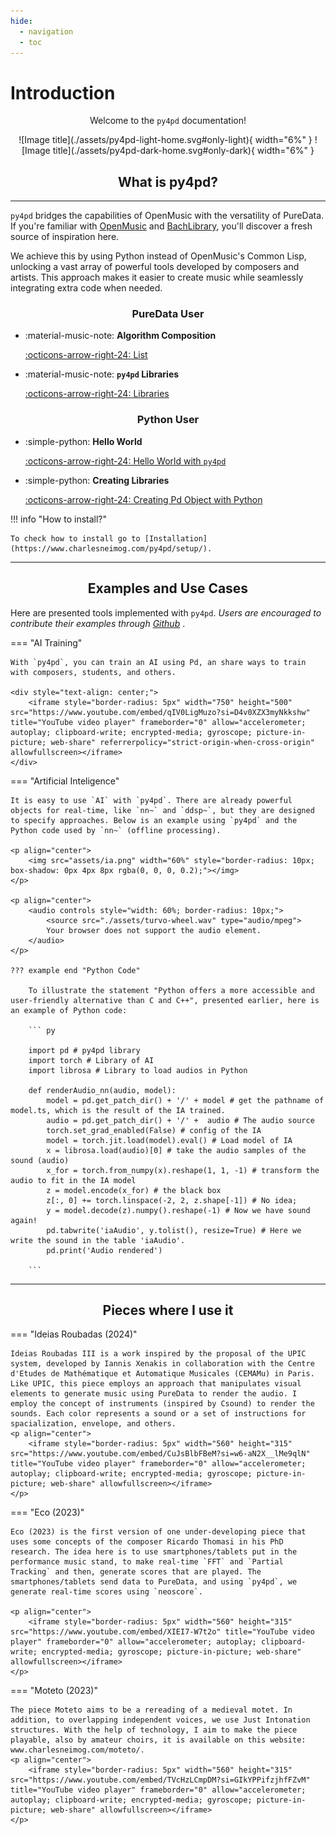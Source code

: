 ```yaml
---
hide:
  - navigation
  - toc
---
```


# Introduction

<p align="center"> Welcome to the <code>py4pd</code> documentation! </p>

<p align="center" markdown>
  ![Image title](./assets/py4pd-light-home.svg#only-light){ width="6%" }
  ![Image title](./assets/py4pd-dark-home.svg#only-dark){ width="6%" }
</p>

## <h2 align="center"> **What is py4pd?** </h2>

---

<p><code>py4pd</code> bridges the capabilities of OpenMusic with the versatility of PureData. If you're familiar with <a href="https://openmusic-project.github.io/openmusic/">OpenMusic</a> and <a href="https://www.bachproject.net/">BachLibrary</a>, you'll discover a fresh source of inspiration here.</p>

<p >We achieve this by using Python instead of OpenMusic's Common Lisp, unlocking a vast array of powerful tools developed by composers and artists. This approach makes it easier to create music while seamlessly integrating extra code when needed.</p>

### <h3 align="center"> **PureData User** </h3>
<div class="grid cards" markdown>

-   :material-music-note: __Algorithm Composition__ 

    [:octicons-arrow-right-24: List](openmusic.md)

-   :material-music-note: __`py4pd` Libraries__

    [:octicons-arrow-right-24: Libraries](libraries.md)
    

</div>

### <h3 align="center"> **Python User** </h3>
<div class="grid cards" markdown>

-   :simple-python: __Hello World__ 

    [:octicons-arrow-right-24: Hello World with `py4pd`](hello.md)

-   :simple-python: __Creating Libraries__

    [:octicons-arrow-right-24: Creating Pd Object with Python](pdmodule.md)
    
</div>



!!! info "How to install?"

    To check how to install go to [Installation](https://www.charlesneimog.com/py4pd/setup/).

<hr>


## <h2 align="center"> **Examples and Use Cases** </h2>

Here are presented tools implemented with `py4pd`. <i>Users are encouraged to contribute their examples through [Github](https://github.com/charlesneimog/py4pd/discussions/categories/show-and-tell) </i>.

=== "AI Training"

    With `py4pd`, you can train an AI using Pd, an share ways to train with composers, students, and others.

    <div style="text-align: center;">
        <iframe style="border-radius: 5px" width="750" height="500" src="https://www.youtube.com/embed/qIV0LigMuzo?si=D4v0XZX3myNkkshw" title="YouTube video player" frameborder="0" allow="accelerometer; autoplay; clipboard-write; encrypted-media; gyroscope; picture-in-picture; web-share" referrerpolicy="strict-origin-when-cross-origin" allowfullscreen></iframe>
    </div>

=== "Artificial Inteligence"

    It is easy to use `AI` with `py4pd`. There are already powerful objects for real-time, like `nn~` and `ddsp~`, but they are designed to specify approaches. Below is an example using `py4pd` and the Python code used by `nn~` (offline processing).

    <p align="center">
        <img src="assets/ia.png" width="60%" style="border-radius: 10px; box-shadow: 0px 4px 8px rgba(0, 0, 0, 0.2);"></img>
    </p>

    <p align="center">
        <audio controls style="width: 60%; border-radius: 10px;">
            <source src="./assets/turvo-wheel.wav" type="audio/mpeg">
            Your browser does not support the audio element.
        </audio>
    </p>

    ??? example end "Python Code"

        To illustrate the statement "Python offers a more accessible and user-friendly alternative than C and C++", presented earlier, here is an example of Python code:

        ``` py

        import pd # py4pd library
        import torch # Library of AI
        import librosa # Library to load audios in Python

        def renderAudio_nn(audio, model):
            model = pd.get_patch_dir() + '/' + model # get the pathname of model.ts, which is the result of the IA trained.
            audio = pd.get_patch_dir() + '/' +  audio # The audio source
            torch.set_grad_enabled(False) # config of the IA
            model = torch.jit.load(model).eval() # Load model of IA
            x = librosa.load(audio)[0] # take the audio samples of the sound (audio)
            x_for = torch.from_numpy(x).reshape(1, 1, -1) # transform the audio to fit in the IA model
            z = model.encode(x_for) # the black box
            z[:, 0] += torch.linspace(-2, 2, z.shape[-1]) # No idea;
            y = model.decode(z).numpy().reshape(-1) # Now we have sound again!
            pd.tabwrite('iaAudio', y.tolist(), resize=True) # Here we write the sound in the table 'iaAudio'.
            pd.print('Audio rendered')

        ```


---


## <h2 align="center"> **Pieces where I use it** </h2>

=== "Ideias Roubadas (2024)"

    Ideias Roubadas III is a work inspired by the proposal of the UPIC system, developed by Iannis Xenakis in collaboration with the Centre d'Etudes de Mathématique et Automatique Musicales (CEMAMu) in Paris. Like UPIC, this piece employs an approach that manipulates visual elements to generate music using PureData to render the audio. I employ the concept of instruments (inspired by Csound) to render the sounds. Each color represents a sound or a set of instructions for spacialization, envelope, and others.
    <p align="center">
        <iframe style="border-radius: 5px" width="560" height="315" src="https://www.youtube.com/embed/CuJsBlbFBeM?si=w6-aN2X__lMe9qlN" title="YouTube video player" frameborder="0" allow="accelerometer; autoplay; clipboard-write; encrypted-media; gyroscope; picture-in-picture; web-share" allowfullscreen></iframe>
    </p>


=== "Eco (2023)"

    Eco (2023) is the first version of one under-developing piece that uses some concepts of the composer Ricardo Thomasi in his PhD research. The idea here is to use smartphones/tablets put in the performance music stand, to make real-time `FFT` and `Partial Tracking` and then, generate scores that are played. The smartphones/tablets send data to PureData, and using `py4pd`, we generate real-time scores using `neoscore`.

    <p align="center">
        <iframe style="border-radius: 5px" width="560" height="315" src="https://www.youtube.com/embed/XIEI7-W7t2o" title="YouTube video player" frameborder="0" allow="accelerometer; autoplay; clipboard-write; encrypted-media; gyroscope; picture-in-picture; web-share" allowfullscreen></iframe>
    </p>

=== "Moteto (2023)"

    The piece Moteto aims to be a rereading of a medieval motet. In addition, to overlapping independent voices, we use Just Intonation structures. With the help of technology, I aim to make the piece playable, also by amateur choirs, it is available on this website: www.charlesneimog.com/moteto/.
    <p align="center">
        <iframe style="border-radius: 5px" width="560" height="315" src="https://www.youtube.com/embed/TVcHzLCmpDM?si=GIkYPPifzjhfFZvM" title="YouTube video player" frameborder="0" allow="accelerometer; autoplay; clipboard-write; encrypted-media; gyroscope; picture-in-picture; web-share" allowfullscreen></iframe>
    </p>
    
    
    

